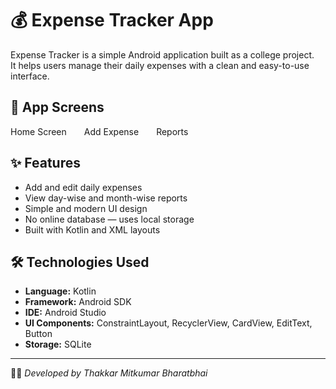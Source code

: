 # 💰 Expense Tracker App

Expense Tracker is a simple Android application built as a college project.  
It helps users manage their daily expenses with a clean and easy-to-use interface.

## 📱 App Screens
Home Screen  Add Expense  Reports  

## ✨ Features
- Add and edit daily expenses  
- View day-wise and month-wise reports  
- Simple and modern UI design  
- No online database — uses local storage  
- Built with Kotlin and XML layouts  

## 🛠️ Technologies Used
- **Language:** Kotlin  
- **Framework:** Android SDK  
- **IDE:** Android Studio  
- **UI Components:** ConstraintLayout, RecyclerView, CardView, EditText, Button  
- **Storage:** SQLite
---

👨‍💻 *Developed by Thakkar Mitkumar Bharatbhai*
